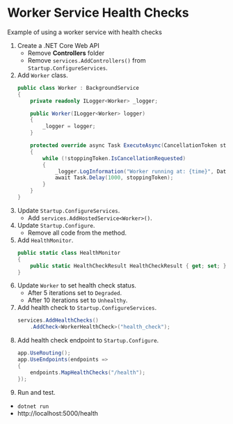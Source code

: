 # Worker Service Health Checks

Example of using a worker service with health checks

1. Create a .NET Core Web API
   - Remove **Controllers** folder
   - Remove `services.AddControllers()` from `Startup.ConfigureServices`.
2. Add `Worker` class.
    ```csharp
    public class Worker : BackgroundService
    {
        private readonly ILogger<Worker> _logger;

        public Worker(ILogger<Worker> logger)
        {
            _logger = logger;
        }

        protected override async Task ExecuteAsync(CancellationToken stoppingToken)
        {
            while (!stoppingToken.IsCancellationRequested)
            {
                _logger.LogInformation("Worker running at: {time}", DateTimeOffset.Now);
                await Task.Delay(1000, stoppingToken);
            }
        }
    }
    ```
3. Update `Startup.ConfigureServices`.
   - Add `services.AddHostedService<Worker>()`.
4. Update `Startup.Configure`.
   - Remove all code from the method.
5. Add `HealthMonitor`.
    ```csharp
    public static class HealthMonitor
    {
        public static HealthCheckResult HealthCheckResult { get; set; }
    }
    ```
6. Update `Worker` to set health check status.
   - After 5 iterations set to `Degraded`.
   - After 10 iterations set to `Unhealthy`.
7. Add health check to `Startup.ConfigureServices`.
    ```csharp
    services.AddHealthChecks()
        .AddCheck<WorkerHealthCheck>("health_check");
    ```
8. Add health check endpoint to `Startup.Configure`.
    ```csharp
    app.UseRouting();
    app.UseEndpoints(endpoints =>
    {
        endpoints.MapHealthChecks("/health");
    });
    ```
9. Run and test.
  - `dotnet run`
  - http://localhost:5000/health